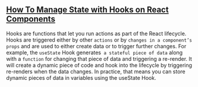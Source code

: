 ## [How To Manage State with Hooks on React Components](https://www.digitalocean.com/community/tutorials/how-to-manage-state-with-hooks-on-react-components)

Hooks are functions that let you run actions as part of the React lifecycle. Hooks are triggered either by other `actions` or by `changes in a component’s props` and are used to either create data or to trigger further changes. For example, the `useState` Hook generates` a stateful piece of data` along with a `function` for changing that piece of data and triggering a re-render. It will create a dynamic piece of code and hook into the lifecycle by triggering re-renders when the data changes. In practice, that means you can store dynamic pieces of data in variables using the useState Hook.